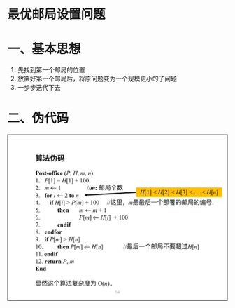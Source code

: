 # 最优邮局设置问题

# 一、基本思想
1. 先找到第一个邮局的位置
2. 放置好第一个邮局后，将原问题变为一个规模更小的子问题
3. 一步步迭代下去

# 二、伪代码

![post_office](pngs/post_office.png)